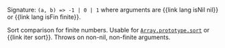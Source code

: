 Signature: `(a, b) => -1 | 0 | 1` where arguments are {{link lang isNil nil}} or {{link lang isFin finite}}.

Sort comparison for finite numbers. Usable for [`Array.prototype.sort`](https://developer.mozilla.org/en-US/docs/Web/JavaScript/Reference/Global_Objects/Array/sort) or {{link iter sort}}. Throws on non-nil, non-finite arguments.
